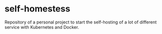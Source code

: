 # self-homestess
Repository of a personal project to start the self-hosting of a lot of different service with Kubernetes and Docker.
